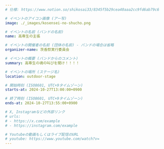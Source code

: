 ```yaml
---
# 仕様: https://www.notion.so/shikosai33/8345f5b29cea40aaa2cc9fd6ab79c6a6?pvs=4#9ae1134163bc41fca64fb5161acf4e19

# イベントのアイコン画像 (アー写)
image: ./_images/kosensei-no-shucho.png

# イベントの名前 (バンドの名前)
name: 高専生の主張

# イベントの開催者の名前 (団体の名前) - バンドの場合は省略
organizer-name: 茨香祭実行委員会

# イベントの概要 (バンドからのコメント)
summary: 高専生の魂の叫びを聞け！！！！

# イベントの場所 (ステージ名)
location: outdoor-stage

# 開始時刻 (ISO8601, UTC+9タイムゾーン)
starts-at: 2024-10-27T13:00:00+0900

# 終了時刻 (ISO8601, UTC+9タイムゾーン)
ends-at: 2024-10-27T13:55:00+0900

# X, Instagramなどの外部リンク
# urls:
# - https://x.com/example
# - https://instagram.com/example

# Youtubeの動画もしくはライブ配信のURL
# youtube: https://www.youtube.com/watch?v=
---
```

